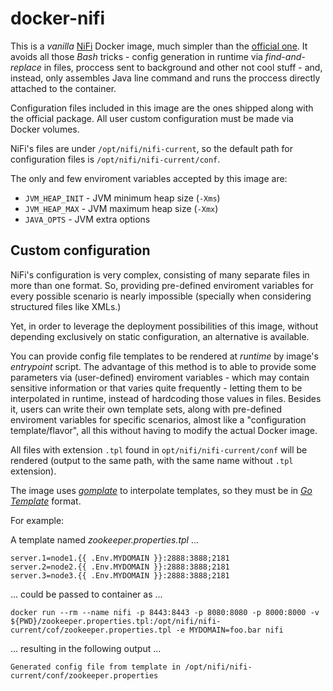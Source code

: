 # docker-nifi

This is a *vanilla* [NiFi](https://nifi.apache.org/) Docker image, much simpler than the [official one](https://hub.docker.com/r/apache/nifi/). It avoids all those *Bash* tricks - config generation in runtime via *find-and-replace* in files, proccess sent to background and other not cool stuff - and, instead, only assembles Java line command and runs the proccess directly attached to the container.

Configuration files included in this image are the ones shipped along with the official package. All user custom configuration must be made via Docker volumes.

NiFi's files are under `/opt/nifi/nifi-current`, so the default path for configuration files is `/opt/nifi/nifi-current/conf`.

The only and few enviroment variables accepted by this image are:

- `JVM_HEAP_INIT` - JVM minimum heap size (`-Xms`)
- `JVM_HEAP_MAX`  - JVM maximum heap size (`-Xmx`)
- `JAVA_OPTS` - JVM extra options

## Custom configuration

NiFi's configuration is very complex, consisting of many separate files in more than one format. So, providing pre-defined enviroment variables for every possible scenario is nearly impossible (specially when considering structured files like XMLs.)

Yet, in order to leverage the deployment possibilities of this image, without depending exclusively on static configuration, an alternative is available.

You can provide config file templates to be rendered at *runtime* by image's *entrypoint* script. The advantage of this method is to able to provide some parameters via (user-defined) enviroment variables - which may contain sensitive information or that varies quite frequently - letting them to be interpolated in runtime, instead of hardcoding those values in files. Besides it, users can write their own template sets, along with pre-defined enviroment variables for specific scenarios, almost like a "configuration template/flavor", all this without having to modify the actual Docker image.

All files with extension `.tpl` found in `opt/nifi/nifi-current/conf` will be rendered (output to the same path, with the same name without `.tpl` extension).

The image uses [*gomplate*](https://docs.gomplate.ca/) to interpolate templates, so they must be in [*Go Template*](https://golang.org/pkg/text/template/) format.

For example:

A template named _zookeeper.properties.tpl_ ...
```
server.1=node1.{{ .Env.MYDOMAIN }}:2888:3888;2181
server.2=node2.{{ .Env.MYDOMAIN }}:2888:3888;2181
server.3=node3.{{ .Env.MYDOMAIN }}:2888:3888;2181
```

... could be passed to container as ...
```
docker run --rm --name nifi -p 8443:8443 -p 8080:8080 -p 8000:8000 -v ${PWD}/zookeeper.properties.tpl:/opt/nifi/nifi-current/cof/zookeeper.properties.tpl -e MYDOMAIN=foo.bar nifi
```

... resulting in the following output ...
```
Generated config file from template in /opt/nifi/nifi-current/conf/zookeeper.properties
```
